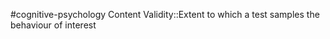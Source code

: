 #cognitive-psychology 
Content Validity::Extent to which a test samples the behaviour of interest
<!--SR:!2024-04-10,2,230-->